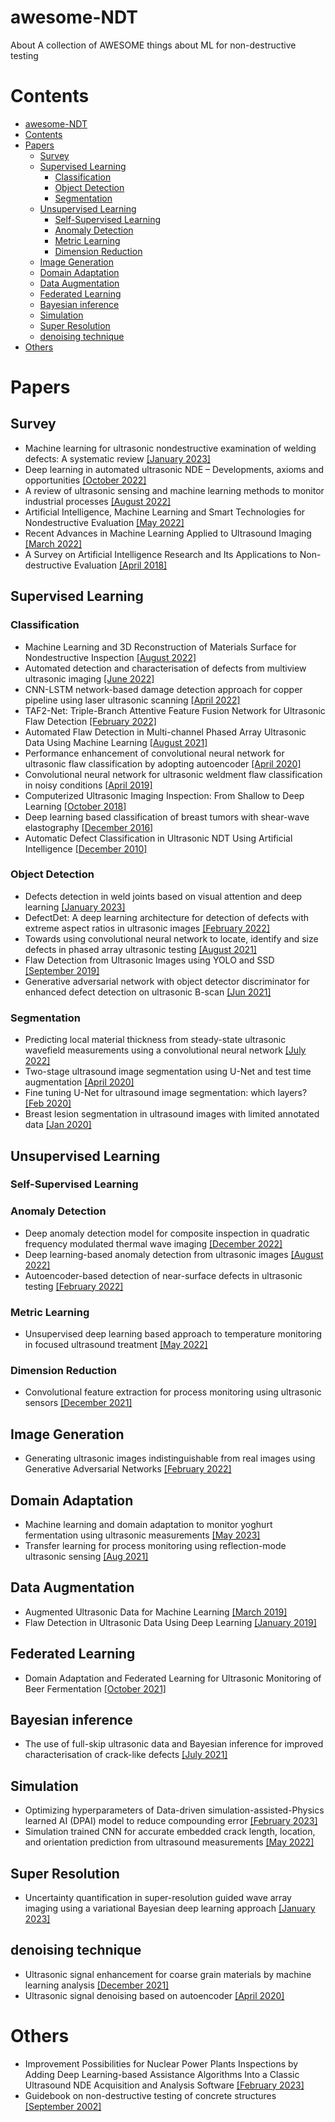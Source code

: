 # awesome-NDT
About A collection of AWESOME things about ML for non-destructive testing
# Contents

- [awesome-NDT](#awesome-ndt)
- [Contents](#contents)
- [Papers](#papers)
  - [Survey](#survey)
  - [Supervised Learning](#supervised-learning)
    - [Classification](#classification)
    - [Object Detection](#object-detection)
    - [Segmentation](#segmentation)
  - [Unsupervised Learning](#unsupervised-learning)
    - [Self-Supervised Learning](#self-supervised-learning)
    - [Anomaly Detection](#anomaly-detection)
    - [Metric Learning](#metric-learning)
    - [Dimension Reduction](#dimension-reduction)
  - [Image Generation](#image-generation)
  - [Domain Adaptation](#domain-adaptation)
  - [Data Augmentation](#data-augmentation)
  - [Federated Learning](#federated-learning)
  - [Bayesian inference](#bayesian-inference)
  - [Simulation](#simulation)
  - [Super Resolution](#super-resolution)
  - [denoising technique](#denoising-technique)
- [Others](#others)

# Papers
## Survey
- Machine learning for ultrasonic nondestructive examination of welding defects: A systematic review [[January 2023]](https://www.sciencedirect.com/science/article/pii/S0041624X22001603)
- Deep learning in automated ultrasonic NDE – Developments, axioms and opportunities [[October 2022]](https://www.sciencedirect.com/science/article/pii/S0963869522001025?via%3Dihub)
- A review of ultrasonic sensing and machine learning methods to monitor industrial processes [[August 2022]](https://www.sciencedirect.com/science/article/pii/S0041624X2200083X)
- Artificial Intelligence, Machine Learning and Smart Technologies for Nondestructive Evaluation [[May 2022]](https://www.mdpi.com/1424-8220/22/11/4055)
- Recent Advances in Machine Learning Applied to Ultrasound Imaging [[March 2022]](https://www.mdpi.com/2079-9292/11/11/1800)
- A Survey on Artificial Intelligence Research and Its Applications to Non-destructive Evaluation [[April 2018]](https://unit.aist.go.jp/nmij/public/report/bulletin/Vol10/2/V10N2P263.pdf)
## Supervised Learning
### Classification
- Machine Learning and 3D Reconstruction of Materials Surface for Nondestructive Inspection [[August 2022]](https://www.mdpi.com/1424-8220/22/16/6201?type=check_update&version=1)
- Automated detection and characterisation of defects from multiview ultrasonic imaging [[June 2022]](https://www.sciencedirect.com/science/article/pii/S0963869522000275?via%3Dihub)
- CNN-LSTM network-based damage detection approach for copper pipeline using laser ultrasonic scanning [[April 2022]](https://www.sciencedirect.com/science/article/pii/S0041624X22000038)
- TAF2-Net: Triple-Branch Attentive Feature Fusion Network for Ultrasonic Flaw Detection [[February 2022]](https://ieeexplore.ieee.org/document/9709291)
- Automated Flaw Detection in Multi-channel Phased Array Ultrasonic Data Using Machine Learning [[August 2021]](https://link.springer.com/article/10.1007/s10921-021-00796-4)
- Performance enhancement of convolutional neural network for ultrasonic flaw classification by adopting autoencoder [[April 2020]](https://www.sciencedirect.com/science/article/pii/S0963869519306243)
- Convolutional neural network for ultrasonic weldment flaw classification in noisy conditions [[April 2019]](https://www.sciencedirect.com/science/article/pii/S0041624X18305754?via%3Dihub)
- Computerized Ultrasonic Imaging Inspection: From Shallow to Deep Learning [[October 2018]](https://www.mdpi.com/1424-8220/18/11/3820)
- Deep learning based classification of breast tumors with shear-wave elastography [[December 2016]](https://www.sciencedirect.com/science/article/pii/S0041624X16301378)
- Automatic Defect Classification in Ultrasonic NDT Using Artificial Intelligence [[December 2010]](https://link.springer.com/article/10.1007/s10921-010-0086-0)
### Object Detection
- Defects detection in weld joints based on visual attention and deep learning [[January 2023]](https://www.sciencedirect.com/science/article/pii/S0963869522001633)
- DefectDet: A deep learning architecture for detection of defects with extreme aspect ratios in ultrasonic images [[February 2022]](https://www.sciencedirect.com/science/article/pii/S0925231221018464)
- Towards using convolutional neural network to locate, identify and size defects in phased array ultrasonic testing [[August 2021]](https://www.sciencedirect.com/science/article/pii/S0041624X21000731)
- Flaw Detection from Ultrasonic Images using YOLO and SSD [[September 2019]](https://ieeexplore.ieee.org/document/8868929)
- Generative adversarial network with object detector discriminator for enhanced defect detection on ultrasonic B-scan [[Jun 2021]](https://arxiv.org/pdf/2106.04281.pdf)
### Segmentation
- Predicting local material thickness from steady-state ultrasonic wavefield measurements using a convolutional neural network [[July 2022]](https://www.sciencedirect.com/science/article/pii/S0041624X2100278X?via%3Dihub)
- Two-stage ultrasound image segmentation using U-Net and test time augmentation [[April 2020]](https://link.springer.com/article/10.1007/s11548-020-02158-3)
- Fine tuning U-Net for ultrasound image segmentation: which layers? [[Feb 2020]](https://arxiv.org/abs/2002.08438)
- Breast lesion segmentation in ultrasound images with limited annotated data [[Jan 2020]](https://arxiv.org/abs/2001.07322)
## Unsupervised Learning
### Self-Supervised Learning
### Anomaly Detection
- Deep anomaly detection model for composite inspection in quadratic frequency modulated thermal wave imaging [[December 2022]](https://www.sciencedirect.com/science/article/pii/S0963869522001098)
- Deep learning-based anomaly detection from ultrasonic images [[August 2022]](https://www.sciencedirect.com/science/article/pii/S0041624X2200049X)
- Autoencoder-based detection of near-surface defects in ultrasonic testing [[February 2022]](https://www.sciencedirect.com/science/article/pii/S0041624X21002547)
### Metric Learning
- Unsupervised deep learning based approach to temperature monitoring in focused ultrasound treatment [[May 2022]](https://www.sciencedirect.com/science/article/pii/S0041624X22000063)
### Dimension Reduction
- Convolutional feature extraction for process monitoring using ultrasonic sensors [[December 2021]](https://www.sciencedirect.com/science/article/pii/S0098135421002866?via%3Dihub)
## Image Generation
- Generating ultrasonic images indistinguishable from real images using Generative Adversarial Networks [[February 2022]](https://www.sciencedirect.com/science/article/pii/S0041624X21002298)
## Domain Adaptation
- Machine learning and domain adaptation to monitor yoghurt fermentation using ultrasonic measurements [[May 2023]](https://www.sciencedirect.com/science/article/pii/S0956713523000221?via%3Dihub)
- Transfer learning for process monitoring using reflection-mode ultrasonic sensing [[Aug 2021]](https://www.sciencedirect.com/science/article/pii/S0041624X21001025?via%3Dihub)
## Data Augmentation
- Augmented Ultrasonic Data for Machine Learning [[March 2019]](https://arxiv.org/abs/1903.11399)
- Flaw Detection in Ultrasonic Data Using Deep Learning [[January 2019]](https://core.ac.uk/download/pdf/292602691.pdf3)
## Federated Learning
- Domain Adaptation and Federated Learning for Ultrasonic Monitoring of Beer Fermentation [[October 2021]](https://www.mdpi.com/2311-5637/7/4/253)
## Bayesian inference
- The use of full-skip ultrasonic data and Bayesian inference for improved characterisation of crack-like defects [[July 2021]](https://www.sciencedirect.com/science/article/pii/S0963869521000669?via%3Dihub)
## Simulation
- Optimizing hyperparameters of Data-driven simulation-assisted-Physics learned AI (DPAI) model to reduce compounding error [[February 2023]](https://www.sciencedirect.com/science/article/pii/S0041624X2200169X?ref=cra_js_challenge&fr=RR-1)
- Simulation trained CNN for accurate embedded crack length, location, and orientation prediction from ultrasound measurements [[May 2022]](https://www.sciencedirect.com/science/article/pii/S0020768322000786?via%3Dihub)
## Super Resolution
- Uncertainty quantification in super-resolution guided wave array imaging using a variational Bayesian deep learning approach [[January 2023]](https://www.sciencedirect.com/science/article/pii/S0963869522001529)
## denoising technique
- Ultrasonic signal enhancement for coarse grain materials by machine learning analysis [[December 2021]](https://www.sciencedirect.com/science/article/pii/S0041624X21001773)
- Ultrasonic signal denoising based on autoencoder [[April 2020]](https://aip.scitation.org/doi/10.1063/1.5136269)
# Others
- Improvement Possibilities for Nuclear Power Plants Inspections by Adding Deep Learning-based Assistance Algorithms Into a Classic Ultrasound NDE Acquisition and Analysis Software [[February 2023]](http://www.journalofenergy.com/index.php/joe/article/view/410/378)
- Guidebook on non-destructive testing of concrete structures [[September 2002]](https://www-pub.iaea.org/mtcd/publications/pdf/tcs-17_web.pdf)